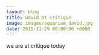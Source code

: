 ```yaml
---
layout: blog
title: David at critique
image: images/aquarium_david.jpg
date: 2015-11-29 00:00:00 +0000
---
```


we are at critique today
